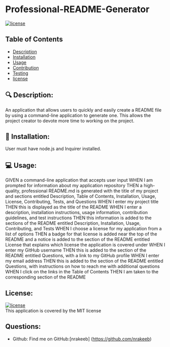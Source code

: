 # Professional-README-Generator

  [![license](https://img.shields.io/badge/license-MIT-green)](https://shields.io)

  ## Table of Contents
  - [Description](#-description)
  - [Installation](#-installation)
  - [Usage](#-usage)
  - [Contribution](#-contribution)
  - [Testing](#-testing)
  - [license](#license)

 
  ## 🔍 Description:
  An application that allows users to quickly and easily create a README file by using a command-line application to generate one. This allows the project creator to devote more time to working on the project.

 
  ## 💾 Installation:
  User must have node.js and Inquirer installed.

  
  ## 💻 Usage:
GIVEN a command-line application that accepts user input
WHEN I am prompted for information about my application repository
THEN a high-quality, professional README.md is generated with the title of my project and sections entitled Description, Table of Contents, Installation, Usage, License, Contributing, Tests, and Questions
WHEN I enter my project title
THEN this is displayed as the title of the README
WHEN I enter a description, installation instructions, usage information, contribution guidelines, and test instructions
THEN this information is added to the sections of the README entitled Description, Installation, Usage, Contributing, and Tests
WHEN I choose a license for my application from a list of options
THEN a badge for that license is added near the top of the README and a notice is added to the section of the README entitled License that explains which license the application is covered under
WHEN I enter my GitHub username
THEN this is added to the section of the README entitled Questions, with a link to my GitHub profile
WHEN I enter my email address
THEN this is added to the section of the README entitled Questions, with instructions on how to reach me with additional questions
WHEN I click on the links in the Table of Contents
THEN I am taken to the corresponding section of the README


  ## License:
  [![license](https://img.shields.io/badge/license-MIT-green)](https://shields.io)
  <br/>
  This application is covered by the MIT license



  ## Questions:

  - Github: 
  Find me on GitHub:[nrakeeb] (https://github.com/nrakeeb)
  
  
